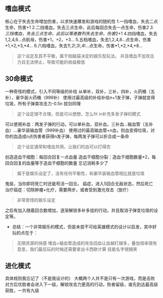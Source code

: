 ## 嗜血模式
核心在于失去生命增加伤害，以求快速爆发和游戏的随机性
1.一挡嗜血，失去二点生命，伤害+1
2.二挡嗜血，失去三点生命，此后每回合失去一点生命，伤害*2
3.三挡嗜血，失去三点生命，此后以等差数列失去生命，伤害*2+1
4.四挡嗜血，失去1,2,4,6...点航母，伤害+1，+2，+3...
5.五档嗜血，失去1,2,4,8...点生命，伤害\*1,\*2,\*3,\*4...
6.六档嗜血，失去1!,2!,3!,4!...点生命，伤害\*1,\*2,\*4,\*8...
> 这个设定及其不平衡，属于拍脑袋决定的娱乐型玩法。
并且嗜血不加攻击力且无法停止，导致可能的收益极低
## 30命模式
一种奇怪的模式，引入不同等级的补给
从单补，双补，三补，四补，火药桶（五补），豪华装火药桶（999补）
使用过最高级的补给补给n+1发子弹，子弹就变得垃圾，所有子弹类攻击力-0.5n
拔剑同理
> 这个设定很不合理，但是可以想想，怎么fit in补充多发子弹的模式

可以使用补血：两发子弹的行动，可以单补血，双补血，三补血...输血管（五补血）...豪华装输血管（999补血）
使用过的最高输血管+n血，则血变得垃圾，对你的血造成n点伤害者获得n发子弹，每两发子弹可以折合成一条命
> 这个设定通常和嗜血共用，让我们的血可以打得完

创造造血干细胞：每回合回复一点血量
造血干细胞分裂：造血干细胞数量*2，每回合回复的血量等于造血干细胞的数量
忘记消耗多少了
> 属于是娱乐设定了，没有任何平衡性，和豪华装输血管相比就是垃圾

鬼驱，当你即将死亡时还能苟活一回合。
癌症，进入5回合无敌状态，然后死亡
治疗癌症：切除肿瘤+化疗，需要两步，或者受到激光攻击（放疗）
> 非常奇怪的娱乐设定

之后有加入随着回合数增加，逐渐解锁多补多拔的行动，并且取消子弹变垃圾的设定等。

- 总结：一个非常娱乐的模式，但是未尝不可给英雄模式的设计以启发，其中好玩的点在于：
> 无限资源的快感
> 嗜血+输血管造成的攻击回血让血越打越多，叠加倍率很有意思，我们最后玩的时候还需要拿出卡西欧计算
> 技能名字很搞笑
## 进化模式
具体规则我忘记了（不是我设计的）
大概两个人并不是只有一次游戏，而是击败对方后优胜者会进入下一级，解锁攻击力更高的行动，败者留级，谁先到达最高级获胜，一共有九级